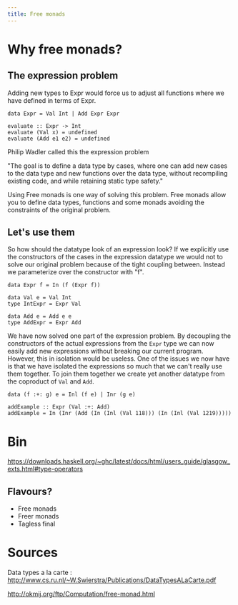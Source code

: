 ```yaml
---
title: Free monads
---
```


# Why free monads?

## The expression problem

Adding new types to Expr would force us to adjust all functions where we have defined in terms of Expr. 

```
data Expr = Val Int | Add Expr Expr

evaluate :: Expr -> Int
evaluate (Val x) = undefined
evaluate (Add e1 e2) = undefined
```

Philip Wadler called this the expression problem

"The goal is to define a data type by cases, where one can add new cases to the data type
and new functions over the data type, without recompiling existing code, and while retaining
static type safety."

Using Free monads is one way of solving this problem. Free monads allow you to define data types, functions and some monads avoiding the constraints of the original problem.



## Let's use them

So how should the datatype look of an expression look? If we explicitly use the constructors of the cases in the expression datatype we would not to solve our original problem because of the tight coupling between. Instead we parameterize over the constructor with "f".
```
data Expr f = In (f (Expr f)) 

data Val e = Val Int
type IntExpr = Expr Val

data Add e = Add e e
type AddExpr = Expr Add
```

We have now solved one part of the expression problem. By decoupling the constructors of the actual expressions from the `Expr` type we can now easily add new expressions without breaking our current program. However, this in isolation would be useless. One of the issues we now have is that we have isolated the expressions so much that we can't really use them together. To join them together we create yet another datatype from the coproduct of `Val` and `Add`. 

```
data (f :+: g) e = Inl (f e) | Inr (g e)

addExample :: Expr (Val :+: Add)
addExample = In (Inr (Add (In (Inl (Val 118))) (In (Inl (Val 1219)))))
```


# Bin

https://downloads.haskell.org/~ghc/latest/docs/html/users_guide/glasgow_exts.html#type-operators

## Flavours?

- Free monads
- Freer monads
- Tagless final




# Sources

Data types a la carte : http://www.cs.ru.nl/~W.Swierstra/Publications/DataTypesALaCarte.pdf

http://okmij.org/ftp/Computation/free-monad.html
